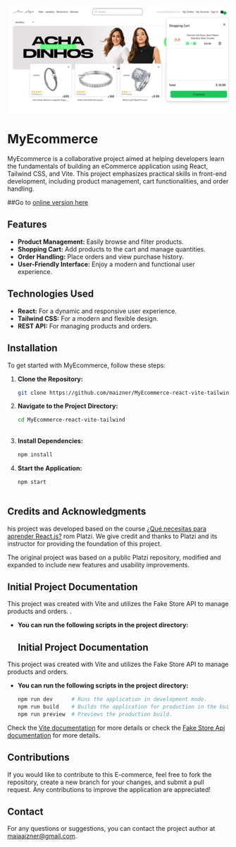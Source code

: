 ![Cover Image](public/images/cover-image.png)

# MyEcommerce

MyEcommerce is a collaborative project aimed at helping developers learn the fundamentals of building an eCommerce application using React, Tailwind CSS, and Vite. This project emphasizes practical skills in front-end development, including product management, cart functionalities, and order handling. 

##Go to [online version here](https://maiaaizner-ecommerce.netlify.app/)

## Features

- **Product Management:** Easily browse and filter products.
- **Shopping Cart:** Add products to the cart and manage quantities.
- **Order Handling:** Place orders and view purchase history.
- **User-Friendly Interface:** Enjoy a modern and functional user experience.

## Technologies Used

- **React:** For a dynamic and responsive user experience.
- **Tailwind CSS:** For a modern and flexible design.
- **REST API:** For managing products and orders.

## Installation

To get started with MyEcommerce, follow these steps:

1. **Clone the Repository:**
   ```bash
   git clone https://github.com/maizner/MyEcommerce-react-vite-tailwind.git


2. **Navigate to the Project Directory:**
   ```bash
   cd MyEcommerce-react-vite-tailwind



3. **Install Dependencies:**
   ```bash
   npm install


4. **Start the Application:**
   ```bash
   npm start



## Credits and Acknowledgments
his project was developed based on the course <a href="https://platzi.com/home/clases/7396-react-vite-tailwindcss"> ¿Qué necesitas para aprender React.js?</a> rom Platzi. We give credit and thanks to Platzi and its instructor for providing the foundation of this project.

The original project was based on a public Platzi repository, modified and expanded to include new features and usability improvements.


## Initial Project Documentation
This project was created with Vite and utilizes the Fake Store API to manage products and orders.
.

- **You can run the following scripts in the project directory:**
  ## Initial Project Documentation

This project was created with Vite and utilizes the Fake Store API to manage products and orders.

- **You can run the following scripts in the project directory:**
   ```bash
   npm run dev      # Runs the application in development mode.
   npm run build    # Builds the application for production in the build folder.
   npm run preview  # Previews the production build.


Check the [Vite documentation](https://vitejs.dev/guide/) for more details or check the [Fake Store Api documentation](https://fakestoreapi.com/) for more details.


## Contributions
If you would like to contribute to this E-commerce, feel free to fork the repository, create a new branch for your changes, and submit a pull request. Any contributions to improve the application are appreciated!

## Contact
For any questions or suggestions, you can contact the project author at maiaaizner@gmail.com.



